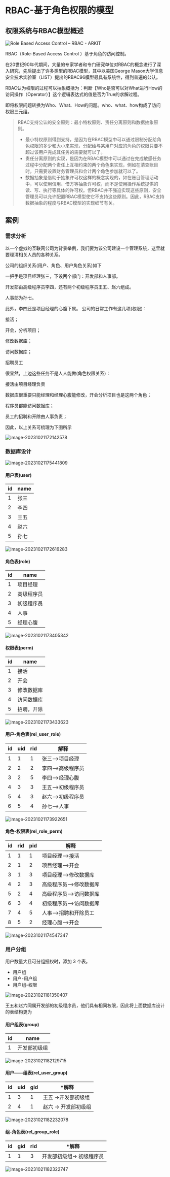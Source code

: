 # RBAC-基于角色权限的模型

## 权限系统与RBAC模型概述

![Role Based Access Control – RBAC - ARKIT](https://raw.githubusercontent.com/DecZeroTwo/blogimage/main/images/202310211825222.jpeg)

RBAC（Role-Based Access Control ）基于角色的访问控制。

在20世纪90年代期间，大量的专家学者和专门研究单位对RBAC的概念进行了深入研究，先后提出了许多类型的RBAC模型，其中以美国George Mason大学信息安全技术实验室（LIST）提出的RBAC96模型最具有系统性，得到普遍的公认。

RBAC认为权限的过程可以抽象概括为：判断【Who是否可以对What进行How的访问操作（Operator）】这个逻辑表达式的值是否为True的求解过程。

即将权限问题转换为Who、What、How的问题。who、what、how构成了访问权限三元组。

> RBAC支持公认的安全原则：最小特权原则、责任分离原则和数据抽象原则。
>
> - 最小特权原则得到支持，是因为在RBAC模型中可以通过限制分配给角色权限的多少和大小来实现，分配给与某用户对应的角色的权限只要不超过该用户完成其任务的需要就可以了。
> - 责任分离原则的实现，是因为在RBAC模型中可以通过在完成敏感任务过程中分配两个责任上互相约束的两个角色来实现，例如在清查账目时，只需要设置财务管理员和会计两个角色参加就可以了。
> - 数据抽象是借助于抽象许可权这样的概念实现的，如在账目管理活动中，可以使用信用、借方等抽象许可权，而不是使用操作系统提供的读、写、执行等具体的许可权。但RBAC并不强迫实现这些原则，安全管理员可以允许配置RBAC模型使它不支持这些原则。因此，RBAC支持数据抽象的程度与RBAC模型的实现细节有关。

## 案例

### 需求分析

以一个虚拟的互联网公司为背景举例，我们要为该公司建设一个管理系统，这里就要理清相关人员的各种关系。

公司的组织关系(用户、角色、用户角色关系)如下

一把手是项目经理张三，下设两个部门：开发部和人事部。

开发部由高级程序员李四，还有两个初级程序员王五、赵六组成。

人事部为孙七。

此外，李四还是项目经理的心腹下属。
公司的日常工作有这几项(权限)：

接活；

开会，分析项目；

修改数据库；

访问数据库；

招聘员工

很显然，上边这些任务不是人人能做(角色权限关系)：

接活由项目经理负责

数据库很重要只能经理和经理心腹能修改，开会分析项目也是这两个角色；

程序员都能访问数据库；

员工的招聘和开除由人事负责；

因此，以上关系可梳理为下图所示

![image-20231021172142578](https://raw.githubusercontent.com/DecZeroTwo/blogimage/main/images/202310211721656.png)

### 数据库设计

![image-20231021175441809](https://raw.githubusercontent.com/DecZeroTwo/blogimage/main/images/202310211754868.png)

#### 用户表(user)

| id   | name |
| ---- | ---- |
| 1    | 张三 |
| 2    | 李四 |
| 3    | 王五 |
| 4    | 赵六 |
| 5    | 孙七 |



![image-20231021172616283](https://raw.githubusercontent.com/DecZeroTwo/blogimage/main/images/202310211726314.png)



#### 角色表(role)

| id   | name       |
| ---- | ---------- |
| 1    | 项目经理   |
| 2    | 高级程序员 |
| 3    | 初级程序员 |
| 4    | 人事       |
| 5    | 经理心腹   |



![image-20231021173405342](https://raw.githubusercontent.com/DecZeroTwo/blogimage/main/images/202310211734384.png)



#### 权限表(perm)

| id   | name       |
| ---- | ---------- |
| 1    | 接活       |
| 2    | 开会       |
| 3    | 修改数据库 |
| 4    | 访问数据库 |
| 5    | 招聘，开除 |



![image-20231021173433623](https://raw.githubusercontent.com/DecZeroTwo/blogimage/main/images/202310211734657.png)



#### 用户-角色表(rel_user_role)



| id   | uid  | rid  | 解释             |
| ---- | ---- | ---- | ---------------- |
| 1    | 1    | 1    | 张三—>项目经理   |
| 2    | 2    | 2    | 李四—>高级程序员 |
| 3    | 2    | 5    | 李四—>经理心腹   |
| 4    | 3    | 3    | 王五—>初级程序员 |
| 5    | 4    | 3    | 赵六—>初级程序员 |
| 6    | 5    | 4    | 孙七—>人事       |



![image-20231021173922651](https://raw.githubusercontent.com/DecZeroTwo/blogimage/main/images/202310211739693.png)



#### 角色-权限表(rel_role_perm)



| id   | rid  | pid  | 解释                   |
| ---- | ---- | ---- | ---------------------- |
| 1    | 1    | 1    | 项目经理—>接活         |
| 2    | 1    | 2    | 项目经理—>开会         |
| 3    | 1    | 3    | 项目经理—>修改数据库   |
| 4    | 2    | 3    | 高级程序员—>修改数据库 |
| 5    | 2    | 4    | 高级程序员—>访问数据库 |
| 6    | 3    | 4    | 初级程序员—>访问数据库 |
| 7    | 4    | 5    | 人事—>招聘和开除员工   |
| 8    | 5    | 2    | 经理心腹—>开会         |



![image-20231021174547347](https://raw.githubusercontent.com/DecZeroTwo/blogimage/main/images/202310211745385.png)



### 用户分组

用户数量大且可分组授权时，添加 3 个表。

- 用户组
- 用户-用户组
- 用户组-权限



![image-20231021181350407](https://raw.githubusercontent.com/DecZeroTwo/blogimage/main/images/202310211813470.png)

王五和赵六同属开发部的初级程序员，他们具有相同权限，因此将上面数据库设计的表结构更为

#### 用户组表(group)

| id   | name         |
| ---- | ------------ |
| 1    | 开发部初级组 |



![image-20231021182129715](https://raw.githubusercontent.com/DecZeroTwo/blogimage/main/images/202310211821758.png)



#### 用户——组表(rel_user_group)

| id   | uid  | gid  | *解释                |
| ---- | ---- | ---- | -------------------- |
| 1    | 3    | 1    | 王五 ->开发部初级组  |
| 2    | 4    | 1    | 赵六 -> 开发部初级组 |



![image-20231021182232078](https://raw.githubusercontent.com/DecZeroTwo/blogimage/main/images/202310211822115.png)



#### 组-角色表(rel_group_role)

| id   | gid  | rid  | *解释                     |
| ---- | ---- | ---- | ------------------------- |
| 1    | 1    | 3    | 开发部初级组-> 初级程序员 |



![image-20231021182322747](https://raw.githubusercontent.com/DecZeroTwo/blogimage/main/images/202310211823793.png)

